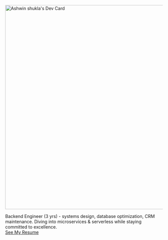 <a href="https://app.daily.dev/ashwinshukla"><img src="https://api.daily.dev/devcards/v2/FsH9AzjT74MlupWC5eziu.png?type=wide&r=e38" width="652" alt="Ashwin shukla's Dev Card"/></a>

<div fontFamily: "JetBrains Mono, monospace">
  Backend Engineer (3 yrs) - systems design, database optimization, CRM maintenance. Diving into microservices & serverless while staying committed to excellence.
</div>

<div fontFamily: "JetBrains Mono, monospace">
  <a href="https://ashwinshukla.substack.com/p/ashwin-shukla">See My Resume</a>
</div>
